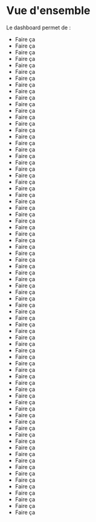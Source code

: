 # Vue d'ensemble 


Le dashboard permet de : 
- Faire ça 
- Faire ça 
- Faire ça 
- Faire ça 
- Faire ça 
- Faire ça 
- Faire ça 
- Faire ça 
- Faire ça 
- Faire ça 
- Faire ça 
- Faire ça 
- Faire ça 
- Faire ça 
- Faire ça 
- Faire ça 
- Faire ça 
- Faire ça 
- Faire ça 
- Faire ça 
- Faire ça 
- Faire ça 
- Faire ça 
- Faire ça 
- Faire ça 
- Faire ça 
- Faire ça 
- Faire ça 
- Faire ça 
- Faire ça 
- Faire ça 
- Faire ça 
- Faire ça 
- Faire ça 
- Faire ça 
- Faire ça 
- Faire ça 
- Faire ça 
- Faire ça 
- Faire ça 
- Faire ça 
- Faire ça 
- Faire ça 
- Faire ça 
- Faire ça 
- Faire ça 
- Faire ça 
- Faire ça 
- Faire ça 
- Faire ça 
- Faire ça 
- Faire ça 
- Faire ça 
- Faire ça 
- Faire ça 
- Faire ça 
- Faire ça 
- Faire ça 
- Faire ça 
- Faire ça 
- Faire ça 
- Faire ça 
- Faire ça 
- Faire ça 
- Faire ça 
- Faire ça 
- Faire ça 
- Faire ça 
- Faire ça 
- Faire ça 
- Faire ça 
- Faire ça 
- Faire ça 
- Faire ça 